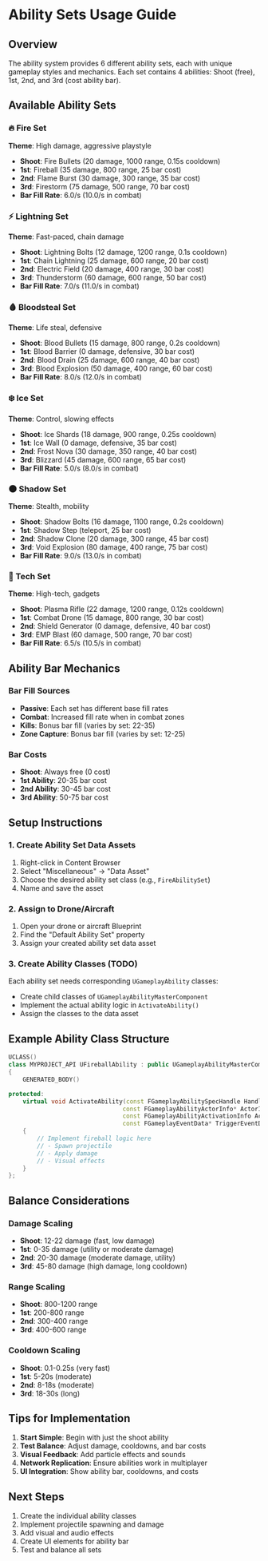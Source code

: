 # Ability Sets Usage Guide

## Overview
The ability system provides 6 different ability sets, each with unique gameplay styles and mechanics. Each set contains 4 abilities: Shoot (free), 1st, 2nd, and 3rd (cost ability bar).

## Available Ability Sets

### 🔥 Fire Set
**Theme**: High damage, aggressive playstyle
- **Shoot**: Fire Bullets (20 damage, 1000 range, 0.15s cooldown)
- **1st**: Fireball (35 damage, 800 range, 25 bar cost)
- **2nd**: Flame Burst (30 damage, 300 range, 35 bar cost)
- **3rd**: Firestorm (75 damage, 500 range, 70 bar cost)
- **Bar Fill Rate**: 6.0/s (10.0/s in combat)

### ⚡ Lightning Set
**Theme**: Fast-paced, chain damage
- **Shoot**: Lightning Bolts (12 damage, 1200 range, 0.1s cooldown)
- **1st**: Chain Lightning (25 damage, 600 range, 20 bar cost)
- **2nd**: Electric Field (20 damage, 400 range, 30 bar cost)
- **3rd**: Thunderstorm (60 damage, 600 range, 50 bar cost)
- **Bar Fill Rate**: 7.0/s (11.0/s in combat)

### 🩸 Bloodsteal Set
**Theme**: Life steal, defensive
- **Shoot**: Blood Bullets (15 damage, 800 range, 0.2s cooldown)
- **1st**: Blood Barrier (0 damage, defensive, 30 bar cost)
- **2nd**: Blood Drain (25 damage, 600 range, 40 bar cost)
- **3rd**: Blood Explosion (50 damage, 400 range, 60 bar cost)
- **Bar Fill Rate**: 8.0/s (12.0/s in combat)

### ❄️ Ice Set
**Theme**: Control, slowing effects
- **Shoot**: Ice Shards (18 damage, 900 range, 0.25s cooldown)
- **1st**: Ice Wall (0 damage, defensive, 35 bar cost)
- **2nd**: Frost Nova (30 damage, 350 range, 40 bar cost)
- **3rd**: Blizzard (45 damage, 600 range, 65 bar cost)
- **Bar Fill Rate**: 5.0/s (8.0/s in combat)

### 🌑 Shadow Set
**Theme**: Stealth, mobility
- **Shoot**: Shadow Bolts (16 damage, 1100 range, 0.2s cooldown)
- **1st**: Shadow Step (teleport, 25 bar cost)
- **2nd**: Shadow Clone (20 damage, 300 range, 45 bar cost)
- **3rd**: Void Explosion (80 damage, 400 range, 75 bar cost)
- **Bar Fill Rate**: 9.0/s (13.0/s in combat)

### 🤖 Tech Set
**Theme**: High-tech, gadgets
- **Shoot**: Plasma Rifle (22 damage, 1200 range, 0.12s cooldown)
- **1st**: Combat Drone (15 damage, 800 range, 30 bar cost)
- **2nd**: Shield Generator (0 damage, defensive, 40 bar cost)
- **3rd**: EMP Blast (60 damage, 500 range, 70 bar cost)
- **Bar Fill Rate**: 6.5/s (10.5/s in combat)

## Ability Bar Mechanics

### Bar Fill Sources
- **Passive**: Each set has different base fill rates
- **Combat**: Increased fill rate when in combat zones
- **Kills**: Bonus bar fill (varies by set: 22-35)
- **Zone Capture**: Bonus bar fill (varies by set: 12-25)

### Bar Costs
- **Shoot**: Always free (0 cost)
- **1st Ability**: 20-35 bar cost
- **2nd Ability**: 30-45 bar cost  
- **3rd Ability**: 50-75 bar cost

## Setup Instructions

### 1. Create Ability Set Data Assets
1. Right-click in Content Browser
2. Select "Miscellaneous" → "Data Asset"
3. Choose the desired ability set class (e.g., `FireAbilitySet`)
4. Name and save the asset

### 2. Assign to Drone/Aircraft
1. Open your drone or aircraft Blueprint
2. Find the "Default Ability Set" property
3. Assign your created ability set data asset

### 3. Create Ability Classes (TODO)
Each ability set needs corresponding `UGameplayAbility` classes:
- Create child classes of `UGameplayAbilityMasterComponent`
- Implement the actual ability logic in `ActivateAbility()`
- Assign the classes to the data asset

## Example Ability Class Structure

```cpp
UCLASS()
class MYPROJECT_API UFireballAbility : public UGameplayAbilityMasterComponent
{
    GENERATED_BODY()

protected:
    virtual void ActivateAbility(const FGameplayAbilitySpecHandle Handle, 
                                const FGameplayAbilityActorInfo* ActorInfo, 
                                const FGameplayAbilityActivationInfo ActivationInfo, 
                                const FGameplayEventData* TriggerEventData) override
    {
        // Implement fireball logic here
        // - Spawn projectile
        // - Apply damage
        // - Visual effects
    }
};
```

## Balance Considerations

### Damage Scaling
- **Shoot**: 12-22 damage (fast, low damage)
- **1st**: 0-35 damage (utility or moderate damage)
- **2nd**: 20-30 damage (moderate damage, utility)
- **3rd**: 45-80 damage (high damage, long cooldown)

### Range Scaling
- **Shoot**: 800-1200 range
- **1st**: 200-800 range
- **2nd**: 300-400 range
- **3rd**: 400-600 range

### Cooldown Scaling
- **Shoot**: 0.1-0.25s (very fast)
- **1st**: 5-20s (moderate)
- **2nd**: 8-18s (moderate)
- **3rd**: 18-30s (long)

## Tips for Implementation

1. **Start Simple**: Begin with just the shoot ability
2. **Test Balance**: Adjust damage, cooldowns, and bar costs
3. **Visual Feedback**: Add particle effects and sounds
4. **Network Replication**: Ensure abilities work in multiplayer
5. **UI Integration**: Show ability bar, cooldowns, and costs

## Next Steps

1. Create the individual ability classes
2. Implement projectile spawning and damage
3. Add visual and audio effects
4. Create UI elements for ability bar
5. Test and balance all sets
